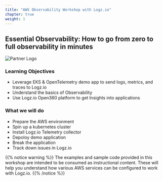 ```yaml
---
title: "AWS Observability Workshop with Logz.io"
chapter: true
weight: 1
---
```


## Essential Observability: How to go from zero to full observability in minutes

![Partner Logo](/images/Logz-io_Logo.jpg)

### Learning Objectives

- Leverage EKS & OpenTelemetry demo app to send logs, metrics, and traces to Logz.io
- Understand the basics of Observability
- Use Logz.io Open360 platform to get Insights into applications

### What we will do

- Prepare the AWS environment
- Spin up a kubernetes cluster
- Install Logz.io Telemetry collector
- Depoloy demo application
- Break the application
- Track down issues in Logz.io

{{% notice warning %}}
The examples and sample code provided in this workshop are intended to be consumed as instructional content. These will help you understand how various AWS services can be configured to work with Logz.io.
{{% /notice %}}
